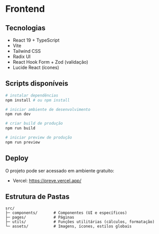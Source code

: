 # Frontend

## Tecnologias

- React 19 + TypeScript
- Vite
- Tailwind CSS
- Radix UI
- React Hook Form + Zod (validação)
- Lucide React (ícones)

## Scripts disponíveis

```bash
# instalar dependências
npm install # ou npm install

# iniciar ambiente de desenvolvimento
npm run dev

# criar build de produção
npm run build

# iniciar preview de produção
npm run preview
```

## Deploy

O projeto pode ser acessado em ambiente gratuito:
- Vercel: https://preve.vercel.app/

## Estrutura de Pastas

```
src/
├─ components/       # Componentes (UI e específicos)
├─ pages/            # Páginas
├─ utils/            # Funções utilitárias (cálculos, formatação)
└─ assets/           # Imagens, ícones, estilos globais
```
